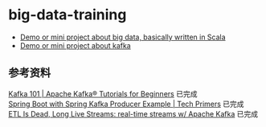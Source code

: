 # big-data-training
  
* [Demo or mini project about big data, basically written in Scala](./scala/)
* [Demo or mini project about kafka](./README.md)
  
## 参考资料
[Kafka 101 | Apache Kafka® Tutorials for Beginners](https://www.youtube.com/playlist?list=PLa7VYi0yPIH0KbnJQcMv5N9iW8HkZHztH) 已完成  
[Spring Boot with Spring Kafka Producer Example | Tech Primers](https://www.youtube.com/watch?v=NjHYWEV_E_o) 已完成  
[ETL Is Dead, Long Live Streams: real-time streams w/ Apache Kafka](https://www.youtube.com/watch?v=I32hmY4diFY) 已完成  
